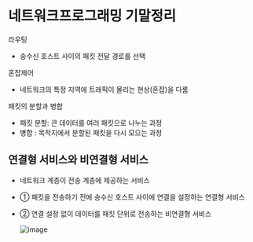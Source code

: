 # 네트워크프로그래밍 기말정리
라우팅
  - 송수신 호스트 사이의 패킷 전달 경로를 선택

혼잡제어
  - 네트워크의 특정 지역에 트래픽이 몰리는 현상(혼잡)을 다룸

패킷의 분할과 병합
  - 패킷 분할: 큰 데이터를 여러 패킷으로 나누는 과정
  - 병합 : 목적지에서 분할된 패킷을 다시 모으는 과정

## 연결형 서비스와 비연결형 서비스
- 네트워크 계층이 전송 계층에 제공하는 서비스
 - ① 패킷을 전송하기 전에 송수신 호스트 사이에 연결을 설정하는 연결형 서비스
 - ② 연결 설정 없이 데이터를 패킷 단위로 전송하는 비연결형 서비스
 
   ![image](https://user-images.githubusercontent.com/85292541/206193857-28e697fd-d68e-422b-ab9a-b9a5a8366840.png)

